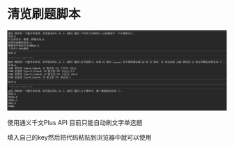 # 清览刷题脚本

![image-20250413211804917](README.assets/image-20250413211804917.png)

使用通义千文Plus API 目前只能自动刷文字单选题

填入自己的key然后把代码粘贴到浏览器中就可以使用